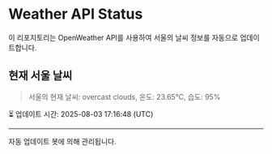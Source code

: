 
# Weather API Status

이 리포지토리는 OpenWeather API를 사용하여 서울의 날씨 정보를 자동으로 업데이트합니다.

## 현재 서울 날씨
> 서울의 현재 날씨: overcast clouds, 온도: 23.65°C, 습도: 95%

⏳ 업데이트 시간: 2025-08-03 17:16:48 (UTC)

---
자동 업데이트 봇에 의해 관리됩니다.

